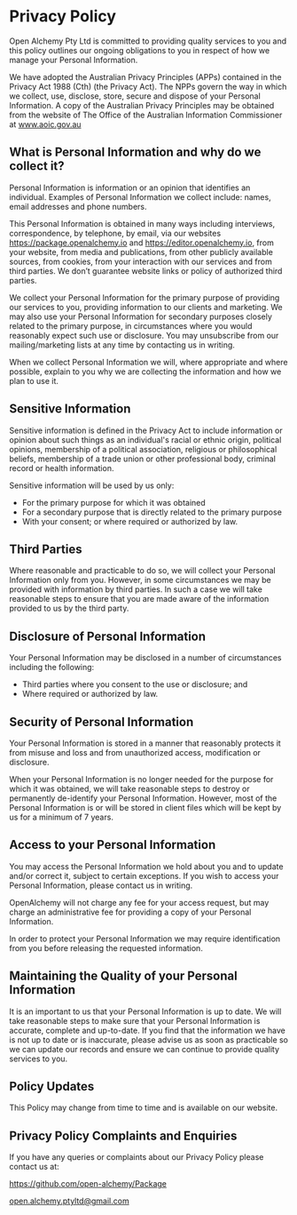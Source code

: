 # Privacy Policy

Open Alchemy Pty Ltd is committed to providing quality services to you and this
policy outlines our ongoing obligations to you in respect of how we manage your
Personal Information.

We have adopted the Australian Privacy Principles (APPs) contained in the
Privacy Act 1988 (Cth) (the Privacy Act). The NPPs govern the way in which we
collect, use, disclose, store, secure and dispose of your Personal Information.
A copy of the Australian Privacy Principles may be obtained from the website of
The Office of the Australian Information Commissioner at www.aoic.gov.au

## What is Personal Information and why do we collect it?

Personal Information is information or an opinion that identifies an
individual. Examples of Personal Information we collect include: names,
email addresses and phone numbers.

This Personal Information is obtained in many ways including interviews,
correspondence, by telephone, by email, via our websites
<https://package.openalchemy.io> and <https://editor.openalchemy.io>, from your
website, from media and publications, from other publicly available sources,
from cookies, from your interaction with our services and from third parties.
We don’t guarantee website links or policy of authorized third parties.

We collect your Personal Information for the primary purpose of providing our
services to you, providing information to our clients and marketing. We may
also use your Personal Information for secondary purposes closely related to
the primary purpose, in circumstances where you would reasonably expect such
use or disclosure. You may unsubscribe from our mailing/marketing lists at any
time by contacting us in writing.

When we collect Personal Information we will, where appropriate and where
possible, explain to you why we are collecting the information and how we plan
to use it.

## Sensitive Information

Sensitive information is defined in the Privacy Act to include information or
opinion about such things as an individual's racial or ethnic origin, political
opinions, membership of a political association, religious or philosophical
beliefs, membership of a trade union or other professional body, criminal
record or health information.

Sensitive information will be used by us only:

- For the primary purpose for which it was obtained
- For a secondary purpose that is directly related to the primary purpose
- With your consent; or where required or authorized by law.

## Third Parties

Where reasonable and practicable to do so, we will collect your Personal
Information only from you. However, in some circumstances we may be provided
with information by third parties. In such a case we will take reasonable steps
to ensure that you are made aware of the information provided to us by the
third party.

## Disclosure of Personal Information

Your Personal Information may be disclosed in a number of circumstances
including the following:

- Third parties where you consent to the use or disclosure; and
- Where required or authorized by law.

## Security of Personal Information

Your Personal Information is stored in a manner that reasonably protects it
from misuse and loss and from unauthorized access, modification or disclosure.

When your Personal Information is no longer needed for the purpose for which it
was obtained, we will take reasonable steps to destroy or permanently
de-identify your Personal Information. However, most of the Personal
Information is or will be stored in client files which will be kept by us for
a minimum of 7 years.

## Access to your Personal Information

You may access the Personal Information we hold about you and to update and/or
correct it, subject to certain exceptions. If you wish to access your Personal
Information, please contact us in writing.

OpenAlchemy will not charge any fee for your access request, but may charge an
administrative fee for providing a copy of your Personal Information.

In order to protect your Personal Information we may require identification
from you before releasing the requested information.

## Maintaining the Quality of your Personal Information

It is an important to us that your Personal Information is up to date. We will
take reasonable steps to make sure that your Personal Information is accurate,
complete and up-to-date. If you find that the information we have is not up to
date or is inaccurate, please advise us as soon as practicable so we can update
our records and ensure we can continue to provide quality services to you.

## Policy Updates

This Policy may change from time to time and is available on our website.

## Privacy Policy Complaints and Enquiries

If you have any queries or complaints about our Privacy Policy please contact
us at:

<https://github.com/open-alchemy/Package>

open.alchemy.ptyltd@gmail.com
